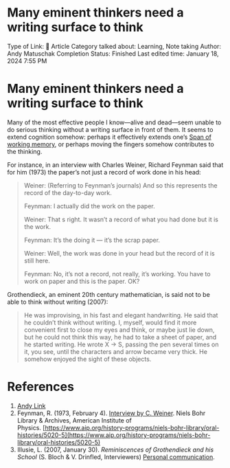 # Many eminent thinkers need a writing surface to think

Type of Link: 📝 Article
Category talked about: Learning, Note taking
Author: Andy Matuschak
Completion Status: Finished
Last edited time: January 18, 2024 7:55 PM

# **Many eminent thinkers need a writing surface to think**

Many of the most effective people I know—alive and dead—seem unable to do serious thinking without a writing surface in front of them. It seems to extend cognition somehow: perhaps it effectively extends one’s [Span of working memory](Span%20of%20working%20memory.md), or perhaps moving the fingers somehow contributes to the thinking.

For instance, in an interview with Charles Weiner, Richard Feynman said that for him (1973) the paper’s not just a record of work done in his head:

> Weiner: (Referring to Feynman’s journals) And so this represents the record of the day-to-day work.
> 
> 
> Feynman: I actually did the work on the paper.
> 
> Weiner: That s right. It wasn’t a record of what you had done but it is the work.
> 
> Feynman: It’s the doing it — it’s the scrap paper.
> 
> Weiner: Well, the work was done in your head but the record of it is still here.
> 
> Feynman: No, it’s not a record, not really, it’s working. You have to work on paper and this is the paper. OK?
> 

Grothendieck, an eminent 20th century mathematician, is said not to be able to think without writing (2007):

> He was improvising, in his fast and elegant handwriting. He said that he couldn’t think without writing. I, myself, would find it more convenient first to close my eyes and think, or maybe just lie down, but he could not think this way, he had to take a sheet of paper, and he started writing. He wrote X → S, passing the pen several times on it, you see, until the characters and arrow became very thick. He somehow enjoyed the sight of these objects.
> 

# References

1. [Andy Link](https://notes.andymatuschak.org/z2Nv3jADtpYcgbCXww7nSEG?stackedNotes=z12PGwFx275xTmGHazNgQbn&stackedNotes=zGEw4kJNMh8aK19aD2NyV6r)
2. Feynman, R. (1973, February 4). [Interview by C. Weiner](https://notes.andymatuschak.org/z2Nv3jADtpYcgbCXww7nSEG?stackedNotes=z12PGwFx275xTmGHazNgQbn&stackedNotes=zGEw4kJNMh8aK19aD2NyV6r). Niels Bohr Library & Archives, American Institute of Physics. [https://www.aip.org/history-programs/niels-bohr-library/oral-histories/5020-5](https://www.aip.org/history-programs/niels-bohr-library/oral-histories/5020-5)
3. Illusie, L. (2007, January 30). *Reminiscences of Grothendieck and his School* (S. Bloch & V. Drinfled, Interviewers) [Personal communication](https://notes.andymatuschak.org/z2Nv3jADtpYcgbCXww7nSEG?stackedNotes=z12PGwFx275xTmGHazNgQbn&stackedNotes=zGEw4kJNMh8aK19aD2NyV6r).